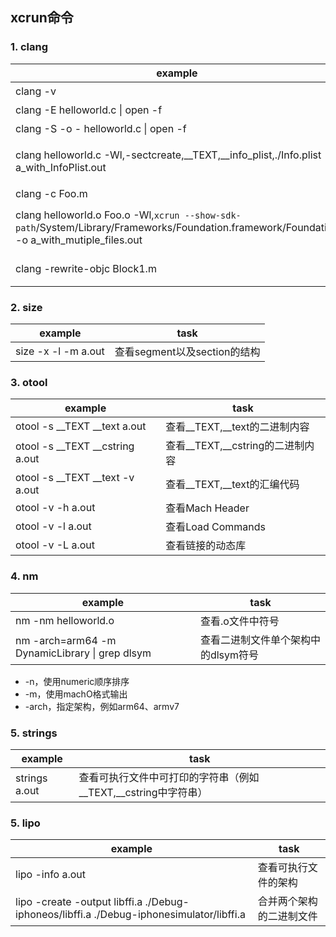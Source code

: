 ## xcrun命令


### 1. clang

| example | task |
|---------|------|
| clang -v | 查看版本 |
| clang -E helloworld.c \| open -f | 生成预处理文件 |
| clang -S -o - helloworld.c \| open -f | 生成汇编文件 |
| clang helloworld.c -Wl,-sectcreate,__TEXT,__info_plist,./Info.plist -o a_with_InfoPlist.out | 添加__TEXT,__info_plist区 |
| clang -c Foo.m | 生成.o文件 |
| clang helloworld.o Foo.o -Wl,`xcrun --show-sdk-path`/System/Library/Frameworks/Foundation.framework/Foundation -o a_with_mutiple_files.out | 链接.o以及Foundation，生成可执行文件 |
| clang -rewrite-objc Block1.m | 生成对应的.cpp文件 |


### 2. size

| example | task |
|---------|------|
| size -x -l -m a.out | 查看segment以及section的结构 |

### 3. otool

| example | task |
|---------|------|
| otool -s __TEXT __text a.out  | 查看__TEXT,__text的二进制内容 |
| otool -s __TEXT __cstring a.out  | 查看__TEXT,__cstring的二进制内容 |
| otool -s __TEXT __text -v a.out | 查看__TEXT,__text的汇编代码 |
| otool -v -h a.out | 查看Mach Header |
| otool -v -l a.out | 查看Load Commands |
| otool -v -L a.out | 查看链接的动态库 |

### 4. nm

| example | task |
|---------|------|
| nm -nm helloworld.o | 查看.o文件中符号 |
| nm -arch=arm64 -m DynamicLibrary \| grep dlsym | 查看二进制文件单个架构中的dlsym符号 |

* -n，使用numeric顺序排序
* -m，使用machO格式输出
* -arch，指定架构，例如arm64、armv7

### 5. strings

| example | task |
|---------|------|
| strings a.out | 查看可执行文件中可打印的字符串（例如__TEXT,__cstring中字符串） |

### 5. lipo

| example | task |
|---------|------|
| lipo -info a.out | 查看可执行文件的架构 |
| lipo -create -output libffi.a ./Debug-iphoneos/libffi.a ./Debug-iphonesimulator/libffi.a | 合并两个架构的二进制文件 |
